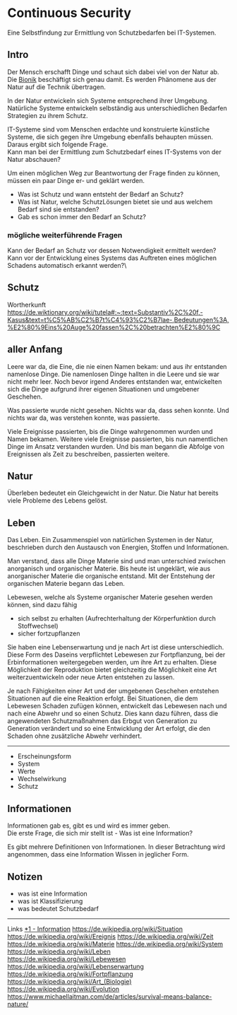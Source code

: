# Continuous Security
Eine Selbstfindung zur Ermittlung von Schutzbedarfen bei IT-Systemen.

## Intro
Der Mensch erschafft Dinge und schaut sich dabei viel von der Natur ab.
Die [Bionik](https://de.wikipedia.org/wiki/Bionik) beschäftigt sich genau damit. 
Es werden Phänomene aus der Natur auf die Technik übertragen.

In der Natur entwickeln sich Systeme entsprechend ihrer Umgebung. 
Natürliche Systeme entwickeln selbständig aus unterschiedlichen Bedarfen Strategien zu ihrem Schutz.

IT-Systeme sind vom Menschen erdachte und konstruierte künstliche Systeme, die sich 
gegen ihre Umgebung ebenfalls behaupten müssen. Daraus ergibt sich folgende Frage.\
Kann man bei der Ermittlung zum Schutzbedarf eines IT-Systems von der Natur abschauen?

Um einen möglichen Weg zur Beantwortung der Frage finden zu können, müssen ein paar Dinge er- und geklärt werden.
- Was ist Schutz und wann entsteht der Bedarf an Schutz?
- Was ist Natur, welche SchutzLösungen bietet sie und aus welchem Bedarf sind sie entstanden?
- Gab es schon immer den Bedarf an Schutz?

### mögliche weiterführende Fragen
Kann der Bedarf an Schutz vor dessen Notwendigkeit ermittelt werden?\
Kann vor der Entwicklung eines Systems das Auftreten eines möglichen Schadens automatisch erkannt werden?\

## Schutz
Wortherkunft
https://de.wiktionary.org/wiki/tutela#:~:text=Substantiv%2C%20f,-Kasus&text=t%C5%AB%C2%B7t%C4%93%C2%B7lae-,Bedeutungen%3A,%E2%80%9Eins%20Auge%20fassen%2C%20betrachten%E2%80%9C


## aller Anfang
Leere war da, die Eine, die nie einen Namen bekam: und aus ihr entstanden namenlose Dinge.
Die namenlosen Dinge hallten in die Leere und sie war nicht mehr leer.
Noch bevor irgend Anderes entstanden war, entwickelten sich die Dinge aufgrund ihrer eigenen 
Situationen und umgebener Geschehen. 

Was passierte wurde nicht gesehen. Nichts war da, dass sehen konnte. 
Und nichts war da, was verstehen konnte, was passierte.

Viele Ereignisse passierten, bis die Dinge wahrgenommen wurden und Namen bekamen.
Weitere viele Ereignisse passierten, bis nun namentlichen Dinge im Ansatz verstanden wurden.
Und bis man begann die Abfolge von Ereignissen als Zeit zu beschreiben, passierten weitere.

## Natur
Überleben bedeutet ein Gleichgewicht in der Natur.
Die Natur hat bereits viele Probleme des Lebens gelöst.

## Leben
Das Leben. Ein Zusammenspiel von natürlichen Systemen in der Natur, beschrieben durch den Austausch von Energien, Stoffen und Informationen. 

Man verstand, dass alle Dinge Materie sind und man unterschied zwischen anorganisch
und organischer Materie.
Bis heute ist ungeklärt, wie aus anorganischer Materie die organische entstand.
Mit der Entstehung der organischen Materie begann das Leben.



Lebewesen, welche als Systeme organischer Materie gesehen werden können, sind dazu fähig 
- sich selbst zu erhalten (Aufrechterhaltung der Körperfunktion durch Stoffwechsel)
- sicher fortzupflanzen

Sie haben eine Lebenserwartung und je nach Art ist diese unterschiedlich.
Diese Form des Daseins verpflichtet Lebewesen zur Fortpflanzung, bei der Erbinformationen
weitergegeben werden, um ihre Art zu erhalten. 
Diese Möglichkeit der Reproduktion bietet gleichzeitig die Möglichkeit eine Art weiterzuentwickeln 
oder neue Arten entstehen zu lassen.

Je nach Fähigkeiten einer Art und der umgebenen Geschehen entstehen Situationen auf die eine Reaktion erfolgt.
Bei Situationen, die dem Lebewesen Schaden zufügen können, entwickelt das Lebewesen 
nach und nach eine Abwehr und so einen Schutz. 
Dies kann dazu führen, dass die angewendeten Schutzmaßnahmen das Erbgut von Generation 
zu Generation verändert und so eine Entwicklung der Art erfolgt, die den Schaden ohne zusätzliche Abwehr verhindert.




----





- Erscheinungsform
- System
- Werte
- Wechselwirkung
- Schutz



## Informationen
Informationen gab es, gibt es und wird es immer geben.\
Die erste Frage, die sich mir stellt ist - Was ist eine Information?

Es gibt mehrere Definitionen von Informationen. In dieser Betrachtung wird angenommen, dass eine Information 
Wissen in jeglicher Form. 

## Notizen
- was ist eine Information
- was ist Klassifizierung
- was bedeutet Schutzbedarf


-----
Links
[*1 - Information](https://de.wikipedia.org/wiki/Information)
https://de.wikipedia.org/wiki/Situation
https://de.wikipedia.org/wiki/Ereignis
https://de.wikipedia.org/wiki/Zeit
https://de.wikipedia.org/wiki/Materie
https://de.wikipedia.org/wiki/System
https://de.wikipedia.org/wiki/Leben
https://de.wikipedia.org/wiki/Lebewesen
https://de.wikipedia.org/wiki/Lebenserwartung
https://de.wikipedia.org/wiki/Fortpflanzung
https://de.wikipedia.org/wiki/Art_(Biologie)
https://de.wikipedia.org/wiki/Evolution
https://www.michaellaitman.com/de/articles/survival-means-balance-nature/
